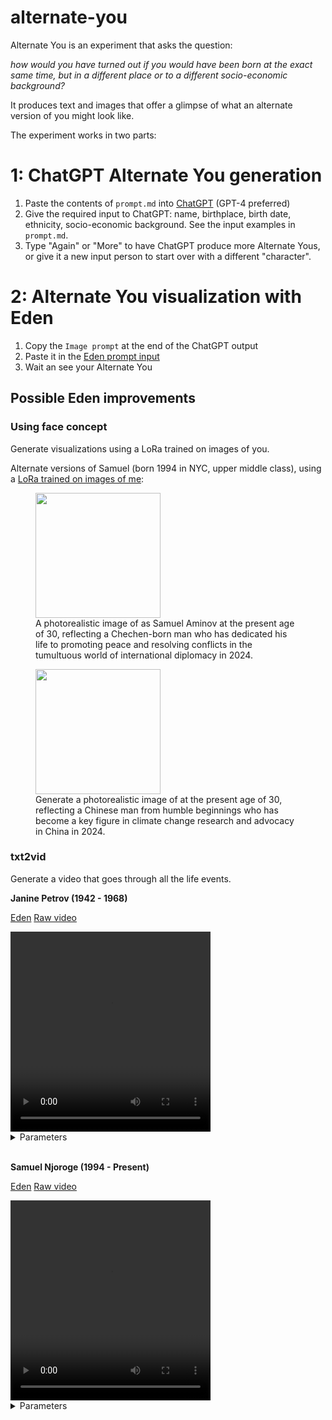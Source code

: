 # alternate-you

Alternate You is an experiment that asks the question:

_how would you have turned out if you would have been born at the exact same time, but in a different place or to a different socio-economic background?_

It produces text and images that offer a glimpse of what an alternate version of you might look like.

The experiment works in two parts:

# 1: ChatGPT Alternate You generation

1. Paste the contents of `prompt.md` into [ChatGPT](https://chat.openai.com/) (GPT-4 preferred)
2. Give the required input to ChatGPT: name, birthplace, birth date, ethnicity, socio-economic background. See the input examples in `prompt.md`.
3. Type "Again" or "More" to have ChatGPT produce more Alternate Yous, or give it a new input person to start over with a different "character".

# 2: Alternate You visualization with Eden

1. Copy the `Image prompt` at the end of the ChatGPT output
2. Paste it in the [Eden prompt input](https://app.eden.art/create/creations)
3. Wait an see your Alternate You

## Possible Eden improvements

### Using face concept
Generate visualizations using a LoRa trained on images of you.


Alternate versions of Samuel (born 1994 in NYC, upper middle class), using a [LoRa trained on images of me](https://app.eden.art/creators/samzmann?conceptId=65ad726bc7e9dd341fa70391):

<figure>
  <img src="https://edenartlab-prod-data.s3.us-east-1.amazonaws.com/6abad4f690abc4d8736f1d9a68082841d844b48f10aff1a2095bbae1fdc5a5e0.jpg" width="200" />
  <figcaption>A photorealistic image of <concept> as Samuel Aminov at the present age of 30, reflecting a Chechen-born man who has dedicated his life to promoting peace and resolving conflicts in the tumultuous world of international diplomacy in 2024.</figcaption>
</figure>

<figure>
  <img src="https://edenartlab-prod-data.s3.us-east-1.amazonaws.com/e2c20b163a7a737d7b022cb6800d8080bbcccdc4a9e84d78fdd6b5539e9c459f.jpg" width="200" />
  <figcaption>Generate a photorealistic image of <concept> at the present age of 30, reflecting a Chinese man from humble beginnings who has become a key figure in climate change research and advocacy in China in 2024.<figcaption>
</figure>

### txt2vid

Generate a video that goes through all the life events.

**Janine Petrov (1942 - 1968)**

[Eden](https://app.eden.art/creators/samzmann?creationId=65ad897ac7e9dd341fbfbe79)
[Raw video](https://edenartlab-prod-data.s3.us-east-1.amazonaws.com/62f3adb2f26dbf9396f2bde275f0f544196b23a6ea7061c8bb12ec36ae0ba1ed.mp4)

<video width="320" height="320" controls>
  <source src="https://edenartlab-prod-data.s3.us-east-1.amazonaws.com/62f3adb2f26dbf9396f2bde275f0f544196b23a6ea7061c8bb12ec36ae0ba1ed.mp4" type="video/mp4">
</video>

<details>
<summary>Parameters</summary>

<br>
<p>GPT input</p>
<pre>
- name: Janine
- birthplace: Marseille, France
- birth date: July 1942
- ethnicity: caucasian
- socio-economic background: lower class
</pre>

<p>GPT output</p>
<pre>
Janine Petrov (1942 - 1968)
👶 July 1942: Born in a small village near Stalingrad, USSR.
⚠️ 1943: Famine strikes, barely survives.
🚚 1957: Moves to Moscow, seeks work.
📚 1960: Enrolls in night school.
✊ 1962: Becomes an active political dissident.
🚨 1968: Arrested, dies in custody under mysterious circumstances.
</pre>

<p>Modified output for text2vid</p>
<pre>
A newborn baby girl, named Janine, lies in a simple, rustic wooden cradle. The background reveals a small, impoverished village near Stalingrad, USSR, during the 1940s. The scene is set against the backdrop of World War II, with worn-out buildings and a somber, war-torn atmosphere.

A one-year-old Janine appears malnourished and fragile, her tiny form accentuated by the sparse and dimly lit room around her. The room's bare walls and lack of furnishings highlight the severe conditions of the famine in the USSR during World War II.

Fifteen-year-old Janine, dressed in modest, slightly worn 1950s attire, stands alone at a bustling Moscow train station. She holds a small, well-used suitcase, her face a mix of hope and uncertainty, as people and trains move around her, capturing the busy city life contrasting with her rural upbringing.

An 18-year-old Janine, immersed in her studies, sits at a small table in a dimly lit, cramped room. Books and notes are spread out before her, illuminated by a single flickering light bulb, showing her intense focus and determination to learn amidst her challenging circumstances.

Twenty-year-old Janine is depicted as a fervent political dissident, speaking passionately in a secretive meeting. The room is shadowy, with listeners gathered closely, their faces reflecting a mix of fear and determination. Janine stands out with her expressive gestures and a look of defiance and courage.

A 26-year-old Janine, weary and resigned, is captured in a stark, dimly lit prison cell. The cold, barren walls and sparse furnishings emphasize the bleakness of her situation. Her expression is one of quiet despair, a stark contrast to her earlier resilience, capturing her final moments in mysterious custody.
</pre>
</details>

<br>

**Samuel Njoroge (1994 - Present)**

[Eden](https://app.eden.art/creators/samzmann?creationId=65ad8dacc7e9dd341fc6b7a9)
[Raw video](https://edenartlab-prod-data.s3.us-east-1.amazonaws.com/4da6b90ef7f59e54cd7f3f62ea352e23525fb2640e77751144e6923818a3ca3c.mp4)

<video width="320" height="320" controls>
  <source src="https://edenartlab-prod-data.s3.us-east-1.amazonaws.com/4da6b90ef7f59e54cd7f3f62ea352e23525fb2640e77751144e6923818a3ca3c.mp4" type="video/mp4">
</video>

<details>
<summary>Parameters</summary>

<br>
<p>GPT input</p>
<pre>
name: Samuel
birthplace: New York City, USA
birth date: March 1994
ethnicity: Caucasian
socio-economic background: upper middle class
</pre>

<p>GPT output</p>
<pre>
👶 1994: Born in a dilapidated hut, sub-Saharan Africa.
🍲 1999: Scavenges food in a slum.
🔨 2010: Labors in a hazardous workshop.
🚔 2012: Involved in street crime.
🚓 2020: Incarcerated in a bleak cell.
</pre>

<p>Modified output for text2vid</p>
<pre>
A newborn Samuel, wrapped in a tattered blanket, lies in a makeshift crib in a small, dilapidated hut. The background reveals a poverty-stricken area in a rural village in sub-Saharan Africa, circa 1994. The room is bare and somber, with minimal furnishings, highlighting the stark reality of his impoverished beginnings.

A five-year-old Samuel, in worn-out clothing, is seen scavenging for food in a garbage-strewn alley of a crowded slum. The surroundings are chaotic and unhygienic, with narrow, dirty lanes and makeshift shelters, reflecting the harshness of his struggle for survival in the mid-1990s.

At the age of 16, Samuel is portrayed laboring in a hazardous, poorly lit workshop. He's wearing tattered work clothes, his face showing signs of fatigue and the harshness of child labor. The background is filled with rudimentary tools and machinery, symbolizing his life of hard labor in a developing country in the early 2010s.

An 18-year-old Samuel, looking gaunt and tired, is seen in a rundown urban setting, involved in petty street crime. The environment is gritty and dangerous, with graffiti-covered walls and a group of similarly rough-looking individuals, highlighting his descent into criminal activities for survival.

A 24-year-old Samuel, now visibly hardened and scarred, sits alone in a dim, cramped prison cell. The cell is stark and oppressive, with bare walls and minimal light, capturing his grim reality after years of hardship and eventual incarceration in a developing country's prison system by the early 2020s.
</pre>
</details>